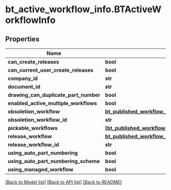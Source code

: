 # bt_active_workflow_info.BTActiveWorkflowInfo

## Properties
Name | Type | Description | Notes
------------ | ------------- | ------------- | -------------
**can_create_releases** | **bool** |  | [optional] 
**can_current_user_create_releases** | **bool** |  | [optional] 
**company_id** | **str** |  | [optional] 
**document_id** | **str** |  | [optional] 
**drawing_can_duplicate_part_number** | **bool** |  | [optional] 
**enabled_active_multiple_workflows** | **bool** |  | [optional] 
**obsoletion_workflow** | [**bt_published_workflow_info.BTPublishedWorkflowInfo**](BTPublishedWorkflowInfo.md) |  | [optional] 
**obsoletion_workflow_id** | **str** |  | [optional] 
**pickable_workflows** | [**[bt_published_workflow_info.BTPublishedWorkflowInfo]**](BTPublishedWorkflowInfo.md) |  | [optional] 
**release_workflow** | [**bt_published_workflow_info.BTPublishedWorkflowInfo**](BTPublishedWorkflowInfo.md) |  | [optional] 
**release_workflow_id** | **str** |  | [optional] 
**using_auto_part_numbering** | **bool** |  | [optional] 
**using_auto_part_numbering_scheme** | **bool** |  | [optional] 
**using_managed_workflow** | **bool** |  | [optional] 

[[Back to Model list]](../README.md#documentation-for-models) [[Back to API list]](../README.md#documentation-for-api-endpoints) [[Back to README]](../README.md)


